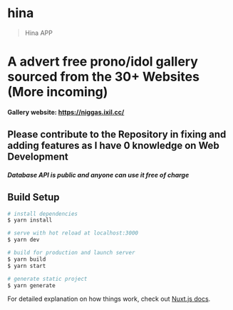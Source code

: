 # hina

> Hina APP

#  A advert free prono/idol gallery sourced from the 30+ Websites (More incoming) 
####            Gallery website:                     https://niggas.ixil.cc/


## Please contribute to the Repository in fixing and adding features as I have 0 knowledge on Web Development 


##### Database API is public and anyone can use it free of charge 


## Build Setup

```bash
# install dependencies
$ yarn install

# serve with hot reload at localhost:3000
$ yarn dev

# build for production and launch server
$ yarn build
$ yarn start

# generate static project
$ yarn generate
```

For detailed explanation on how things work, check out [Nuxt.js docs](https://nuxtjs.org).

